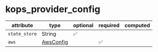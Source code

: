 # kops_provider_config

| attribute | type | optional | required | computed |
| --- | --- | --- | --- | --- |
| `state_store` | String | :white_check_mark: |  |  |
| `aws` | [AwsConfig](./AwsConfig.md) |  | :white_check_mark: |  |
